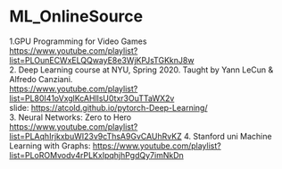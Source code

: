 # ML_OnlineSource
1.GPU Programming for Video Games  
https://www.youtube.com/playlist?list=PLOunECWxELQQwayE8e3WjKPJsTGKknJ8w  
2. Deep Learning course at NYU, Spring 2020. Taught by Yann LeCun & Alfredo Canziani.  
https://www.youtube.com/playlist?list=PL80I41oVxglKcAHllsU0txr3OuTTaWX2v  
slide: https://atcold.github.io/pytorch-Deep-Learning/  
3. Neural Networks: Zero to Hero  
https://www.youtube.com/playlist?list=PLAqhIrjkxbuWI23v9cThsA9GvCAUhRvKZ
4. Stanford uni Machine Learning with Graphs:
https://www.youtube.com/playlist?list=PLoROMvodv4rPLKxIpqhjhPgdQy7imNkDn
